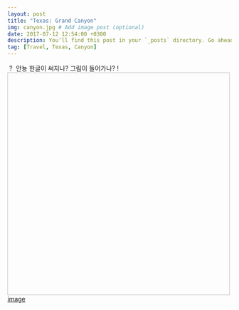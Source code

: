 ```yaml
---
layout: post
title: "Texas: Grand Canyon"
img: canyon.jpg # Add image post (optional)
date: 2017-07-12 12:54:00 +0300
description: You’ll find this post in your `_posts` directory. Go ahead and edit it and re-build the site to see your changes. # Add post description (optional)
tag: [Travel, Texas, Canyon]
---
```

  ?
  안뇽 한글이 써지나?
 그림이 들어가나?
!<img width="500" height="500">[image](https://user-images.githubusercontent.com/37127633/37189350-38cf9f68-2397-11e8-9d0f-c29ee9748316.png)</img>
 

